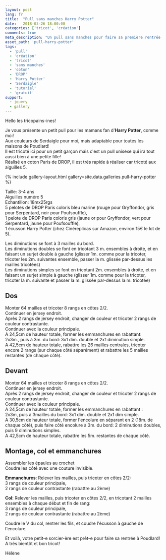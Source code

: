 ```yaml
---
layout: post
lang: fr
title:  "Pull sans manches Harry Potter"
date:   2018-03-26 18:00:00
categories: ['tricot', 'création']
comments: true
meta_description: "Un pull sans manches pour faire sa première rentrée à Poudlard, avec explications gratuites"
asset_path: 'pull-harry-potter'
tags:
  - 'pull'
  - 'création'
  - 'tricot'
  - 'sans manches'
  - 'coton'
  - 'DROP'
  - 'Harry Potter'
  - 'Serdaigle'
  - 'tutoriel'
  - 'gratuit'
support:
  - jquery
  - gallery
---
```


Hello les tricopains-ines!

Je vous présente un petit pull pour les mamans fan d'**Harry Potter**, comme moi!  
Aux couleurs de Serdaigle pour moi, mais adaptable pour toutes les maisons de Poudlard!  
Il est tricoté ici pour un petit garçon mais c'est un pull unisexe qui ira tout aussi bien à une petite fille!  
Réalisé en coton Paris de DROP, il est très rapide à réaliser car tricoté aux aiguilles 5.

{% include gallery-layout.html gallery=site.data.galleries.pull-harry-potter %}

Taille: 3-4 ans  
Aiguilles numéro 5  
Echantillon: 18mx25rgs  
5 pelotes de DROP Paris coloris bleu marine (rouge pour Gryffondor, gris pour Serpentard, noir pour Poufsouffle),  
1 pelote de DROP Paris coloris gris (jaune or pour Gryffondor, vert pour Serpentard, jaune pour Poufsouffle),  
1 écusson Harry Potter (chez Cinéreplicas sur Amazon, environ 15€ le lot de 5).

Les diminutions se font à 3 mailles du bord.  
Les diminutions doubles se font en tricotant 3 m. ensembles à droite, et en faisant un surjet double à gauche (glisser 1m. comme pour la tricoter, tricoter les 2m. suivantes ensemble, passer la m. glissée par-dessus les mailles tricotées)  
Les diminutions simples se font en tricotant 2m. ensembles à droite, et en faisant un surjet simple à gauche (glisser 1m. comme pour la tricoter, tricoter la m. suivante et passer la m. glissée par-dessus la m. tricotée)

## Dos

Monter 64 mailles et tricoter 8 rangs en côtes 2/2.  
Continuer en jersey endroit.  
Après 2 rangs de jersey endroit, changer de couleur et tricoter 2 rangs de couleur contrastante.  
Continuer avec la couleur principale.  
A 24,5cm de hauteur totale, former les emmanchures en rabattant:  
2x3m., puis à 3m. du bord: 3x1 dim. double et 2x1 diminution simple.  
A 42,5cm de hauteur totale, rabattre les 26 mailles centrales, tricoter encore 2 rangs (sur chaque côté séparément) et rabattre les 5 mailles restantes (de chaque côté).

## Devant

Monter 64 mailles et tricoter 8 rangs en côtes 2/2.  
Continuer en jersey endroit.  
Après 2 rangs de jersey endroit, changer de couleur et tricoter 2 rangs de couleur contrastante.  
Continuer avec la couleur principale.  
A 24,5cm de hauteur totale, former les emmanchures en rabattant :  
2x3m, puis à 3mailles du bord: 3x1 dim. double et 2x1 dim simple.  
A 30,5cm de hauteur totale, former l'encolure en séparant en 2 (18m. de chaque côté), puis faire côté encolure à 3m. du bord: 2 diminutions doubles, puis 9 diminutions simples.  
A 42,5cm de hauteur totale, rabattre les 5m. restantes de chaque côté.

## Montage, col et emmanchures

Assembler les épaules au crochet  
Coudre les côté avec une couture invisible.

**Emmanchures**: Relever les mailles, puis tricoter en côtes 2/2:  
3 rangs de couleur principale,  
2 rangs de couleur contrastante (rabattre au 2ème)

**Col**: Relever les mailles, puis tricoter en côtes 2/2, en tricotant 2 mailles ensembles à chaque début et fin de rang:  
3 rangs de couleur principale,  
2 rangs de couleur contrastante (rabattre au 2ème)

Coudre le V du col, rentrer les fils, et coudre l'écusson à gauche de l'encolure.

Et voilà, votre petit-e sorcier-ère est prêt-e pour faire sa rentrée à Poudlard!  
A très bientôt et bon tricot!

Hélène

